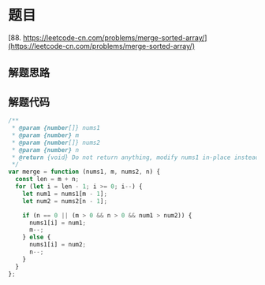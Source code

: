 # 题目

[88. https://leetcode-cn.com/problems/merge-sorted-array/](https://leetcode-cn.com/problems/merge-sorted-array/)

## 解题思路

## 解题代码

```js
/**
 * @param {number[]} nums1
 * @param {number} m
 * @param {number[]} nums2
 * @param {number} n
 * @return {void} Do not return anything, modify nums1 in-place instead.
 */
var merge = function (nums1, m, nums2, n) {
  const len = m + n;
  for (let i = len - 1; i >= 0; i--) {
    let num1 = nums1[m - 1];
    let num2 = nums2[n - 1];

    if (n == 0 || (m > 0 && n > 0 && num1 > num2)) {
      nums1[i] = num1;
      m--;
    } else {
      nums1[i] = num2;
      n--;
    }
  }
};
```
